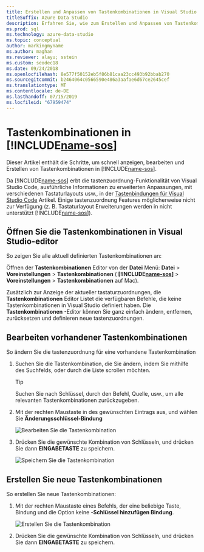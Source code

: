 ```yaml
---
title: Erstellen und Anpassen von Tastenkombinationen in Visual Studio
titleSuffix: Azure Data Studio
description: Erfahren Sie, wie zum Erstellen und Anpassen von Tastenkombinationen im Azure-Data-Studio
ms.prod: sql
ms.technology: azure-data-studio
ms.topic: conceptual
author: markingmyname
ms.author: maghan
ms.reviewer: alayu; sstein
ms.custom: seodec18
ms.date: 09/24/2018
ms.openlocfilehash: 8e577f50152eb5f86b81caa23cc493b92bbab270
ms.sourcegitcommit: b2464064c0566590e486a3aafae6d67ce2645cef
ms.translationtype: MT
ms.contentlocale: de-DE
ms.lasthandoff: 07/15/2019
ms.locfileid: "67959474"
---
```

# <a name="keyboard-shortcuts-in-includename-sosincludesname-sosmd"></a>Tastenkombinationen in [!INCLUDE[name-sos](../includes/name-sos.md)]

Dieser Artikel enthält die Schritte, um schnell anzeigen, bearbeiten und Erstellen von Tastenkombinationen in [!INCLUDE[name-sos](../includes/name-sos-short.md)].

Da [!INCLUDE[name-sos](../includes/name-sos-short.md)] erbt die tastenzuordnung-Funktionalität von Visual Studio Code, ausführliche Informationen zu erweiterten Anpassungen, mit verschiedenen Tastaturlayouts usw., in der [Tastenbindungen für Visual Studio Code](https://code.visualstudio.com/docs/getstarted/keybindings) Artikel. Einige tastenzuordnung Features möglicherweise nicht zur Verfügung (z. B. Tastaturlayout Erweiterungen werden in nicht unterstützt [!INCLUDE[name-sos](../includes/name-sos-short.md)]).


## <a name="open-the-keyboard-shortcuts-editor"></a>Öffnen Sie die Tastenkombinationen in Visual Studio-editor

So zeigen Sie alle aktuell definierten Tastenkombinationen an:

Öffnen der **Tastenkombinationen** Editor von der **Datei** Menü: **Datei** > **Voreinstellungen** > **Tastenkombinationen** ( **[!INCLUDE[name-sos](../includes/name-sos-short.md)]**  >   **Voreinstellungen** > **Tastenkombinationen** auf Mac).

Zusätzlich zur Anzeige der aktueller tastaturzuordnungen, die **Tastenkombinationen** Editor Listet die verfügbaren Befehle, die keine Tastenkombinationen in Visual Studio definiert haben. Die **Tastenkombinationen** -Editor können Sie ganz einfach ändern, entfernen, zurücksetzen und definieren neue tastenzuordnungen.  


## <a name="edit-existing-keyboard-shortcuts"></a>Bearbeiten vorhandener Tastenkombinationen

So ändern Sie die tastenzuordnung für eine vorhandene Tastenkombination

1. Suchen Sie die Tastenkombination, die Sie ändern, indem Sie mithilfe des Suchfelds, oder durch die Liste scrollen möchten.
   > [!TIP]
   > Suchen Sie nach Schlüssel, durch den Befehl, Quelle, usw., um alle relevanten Tastenkombinationen zurückzugeben.

1. Mit der rechten Maustaste in des gewünschten Eintrags aus, und wählen Sie **Änderungsschlüssel-Bindung**

   ![Bearbeiten Sie die Tastenkombination](media/keyboard-shortcuts/change-keybinding.png)

1. Drücken Sie die gewünschte Kombination von Schlüsseln, und drücken Sie dann **EINGABETASTE** zu speichern. 

   ![Speichern Sie die Tastenkombination](media/keyboard-shortcuts/save-keybinding.png)

## <a name="create-new-keyboard-shortcuts"></a>Erstellen Sie neue Tastenkombinationen

So erstellen Sie neue Tastenkombinationen:

1. Mit der rechten Maustaste eines Befehls, der eine beliebige Taste, Bindung und die Option keine **-Schlüssel hinzufügen Bindung**.

   ![Erstellen Sie die Tastenkombination](media/keyboard-shortcuts/add-keybinding.png)

1. Drücken Sie die gewünschte Kombination von Schlüsseln, und drücken Sie dann **EINGABETASTE** zu speichern.


